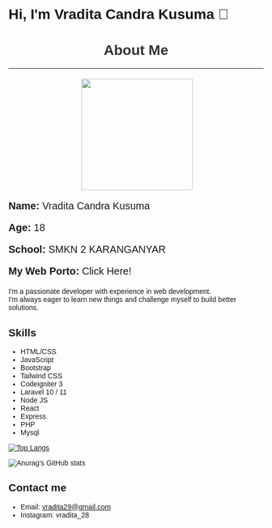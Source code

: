 # Hi, I'm Vradita Candra Kusuma 👋

<body style="font-family: Arial, sans-serif; padding: 20px;">
    <h1 style="text-align: center; color: #333;">About Me</h1>
    <hr style="margin-bottom: 20px;">
    <div>
        <div style="display: flex; justify-content: center;">
              <img src="https://tenor.com/id/view/tkthao219-bubududu-panda-gif-22124378.gif" align="right" width="220px" height="220px">
        </div>
            <p style="font-size: 20px;"><strong>Name:</strong> Vradita Candra Kusuma</p>
            <p style="font-size: 20px;"><strong>Age:</strong> 18 </p>
            <p style="font-size: 20px;"><strong>School:</strong> SMKN 2 KARANGANYAR </p>
            <p style="font-size: 20px;"><strong>My Web Porto:</strong><a style="text-decoration:none;" href="https://vraditaporto1.vercel.app/" target="_blank" rel="noopener noreferrer"> Click Here! </a></p>
    </div>

</body>

I'm a passionate developer with experience in web development. <br>
I'm always eager to learn new things and challenge myself to
build better solutions.

## Skills

- HTML/CSS
- JavaScript
- Bootstrap
- Tailwind CSS
- Codeigniter 3
- Laravel 10 / 11
- Node JS
- React
- Express
- PHP
- Mysql

[![Top Langs](https://github-readme-stats.vercel.app/api/top-langs/?username=Vradita34&hide_progress=true)](https://github.com/Vradita34/github-readme-stats)

![Anurag's GitHub stats](https://github-readme-stats.vercel.app/api?username=Vradita34&show_icons=true&theme=dracula)

## Contact me

- Email: vradita29@gmail.com
- Instagram: vradita_28
